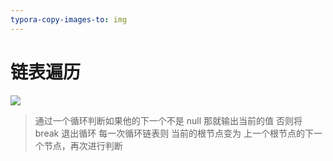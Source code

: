 ```yaml
---
typora-copy-images-to: img
---
```


# 链表遍历

![](F:\web前端\学习笔记\duyi\算法\img\链表遍历.png)

> 通过一个循环判断如果他的下一个不是 null 那就输出当前的值
> 否则将 break 退出循环
> 每一次循环链表则 当前的根节点变为 上一个根节点的下一个节点，再次进行判断

